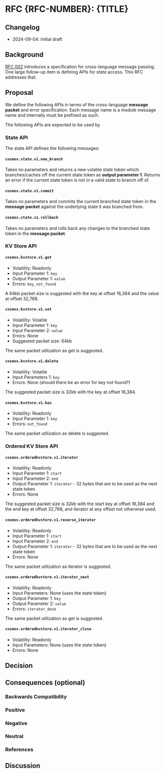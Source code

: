 # RFC {RFC-NUMBER}: {TITLE}

## Changelog

* 2024-09-04: Initial draft

## Background

[RFC 002](./rfc-003-crosslang.md) introduces a specification for cross-language
message passing. One large follow-up item is defining APIs for state access.
This RFC addresses that.

## Proposal

We define the following APIs in terms of the cross-language **message packet** and error specification. Each message name is a module message name and internally must be prefixed as such.

The following APIs are expected to be used by 

### State API

The state API defines the following messages:

#### `cosmos.state.v1.new_branch`

Takes no parameters and returns a new volatile state token which branches/caches off the current state token as **output parameter 1**. Returns an error if the current state token is not in a valid state to branch off of.

#### `cosmos.state.v1.commit`

Takes no parameters and commits the current branched state token in the **message packet** against the underlying state it was branched from.

#### `cosmos.state.v1.rollback`

Takes no parameters and rolls back any changes to the branched state token in the **message packet**.

### KV Store API

#### `cosmos.kvstore.v1.get`

* Volatility: Readonly
* Input Parameter 1: `key`
* Output Parameter 1: `value`
* Errors: `key_not_found`

A 64kb packet size is suggested with the key at offset 16,384 and the value at offset 32,768.

#### `cosmos.kvstore.v1.set`

* Volatility: Volatile
* Input Parameter 1: `key`
* Input Parameter 2: `value`
* Errors: None
* Suggested packet size: 64kb

The same packet utilization as get is suggested.

#### `cosmos.kvstore.v1.delete`

* Volatility: Volatile
* Input Parameters 1: `key`
* Errors: None (should there be an error for key not found?)

The suggested packet size is 32kb with the key at offset 16,384.

#### `cosmos.kvstore.v1.has`

* Volatility: Readonly
* Input Parameter 1: `key`
* Errors: `not_found`

The same packet utilization as delete is suggested.

### Ordered KV Store API

#### `cosmos.orderedkvstore.v1.iterator`

* Volatility: Readonly
* Input Parameter 1: `start`
* Input Parameter 2: `end`
* Output Parameter 1: `iterator` - 32 bytes that are to be used as the next state token
* Errors: None

The suggested packet size is 32kb with the start key at offset 16,384 and the end key at offset 32,768,
and iterator at any offset not otherwise used.

#### `cosmos.orderedkvstore.v1.reverse_iterator`

* Volatility: Readonly
* Input Parameter 1: `start`
* Input Parameter 2: `end`
* Output Parameter 1: `iterator` - 32 bytes that are to be used as the next state token
* Errors: None

The same packet utilization as iterator is suggested.

#### `cosmos.orderedkvstore.v1.iterator_next`

* Volatility: Readonly
* Input Parameters: None (uses the state token)
* Output Parameter 1: `key`
* Output Parameter 2: `value`
* Errors: `iterator_done`

The same packet utilization as get is suggested.

#### `cosmos.orderedkvstore.v1.iterator_close`

* Volatility: Readonly
* Input Parameters: None (uses the state token)
* Errors: None

## Decision

## Consequences (optional)

### Backwards Compatibility

### Positive

### Negative

### Neutral

### References

## Discussion
